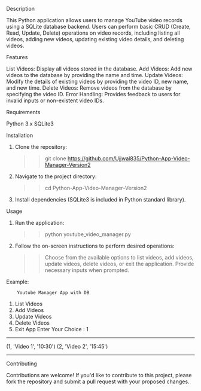 Description

This Python application allows users to manage YouTube video records using a SQLite database backend. Users can perform basic CRUD (Create, Read, Update, Delete) operations on video records, including listing all videos, adding new videos, updating existing video details, and deleting videos.

Features

List Videos: Display all videos stored in the database.
Add Videos: Add new videos to the database by providing the name and time.
Update Videos: Modify the details of existing videos by providing the video ID, new name, and new time.
Delete Videos: Remove videos from the database by specifying the video ID.
Error Handling: Provides feedback to users for invalid inputs or non-existent video IDs.

Requirements

Python 3.x
SQLite3

Installation

1. Clone the repository:
   > > git clone https://github.com/Ujjwal835/Python-App-Video-Manager-Version2
2. Navigate to the project directory:
   > > cd Python-App-Video-Manager-Version2
3. Install dependencies (SQLite3 is included in Python standard library).

Usage

1. Run the application:

   > > python youtube_video_manager.py

2. Follow the on-screen instructions to perform desired operations:
   > > Choose from the available options to list videos, add videos, update videos, delete videos, or exit the application.
   > > Provide necessary inputs when prompted.

Example:

        Youtube Manager App with DB

1. List Videos
2. Add Videos
3. Update Videos
4. Delete Videos
5. Exit App
   Enter Your Choice : 1

---

(1, 'Video 1', '10:30')
(2, 'Video 2', '15:45')

---

Contributing

Contributions are welcome! If you'd like to contribute to this project, please fork the repository and submit a pull request with your proposed changes.
